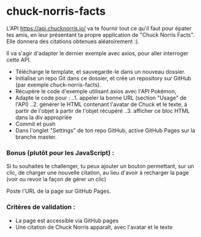 # chuck-norris-facts

L'API https://api.chucknorris.io/ va te fournir tout ce qu'il faut pour épater tes amis, en leur présentant ta propre application de "Chuck Norris Facts". Elle donnera des citations obtenues aléatoirement :).

Il va s'agir d'adapter le dernier exemple avec axios, pour aller interroger cette API.

* Télécharge le template, et sauvegarde-le dans un nouveau dossier.
* Initialise un repo Git dans ce dossier, et crée un repository sur GitHub (par exemple chuck-norris-facts).
* Récupère le code d'exemple utilisant axios avec l'API Pokémon,
* Adapte le code pour :
..1. appeler la bonne URL (section "Usage" de l'API)
..2. générer le HTML contenant l'avatar de Chuck et le texte, à partir de l'objet à partir de l'objet récupéré
..3. afficher ce bloc HTML dans la div appropriée
* Commit et push
* Dans l'onglet "Settings" de ton repo GitHub, active GitHub Pages sur la branche master.

### Bonus (plutôt pour les JavaScript) :

Si tu souhaites te challenger, tu peux ajouter un bouton permettant, sur un clic, de charger une nouvelle citation, au lieu d'avoir à recharger la page (voir ou revoir la façon de gérer un clic)

Poste l'URL de la page sur GitHub Pages.

### Critères de validation :

* La page est accessible via GitHub pages
* Une citation de Chuck Norris apparaît, avec l'avatar et le texte
